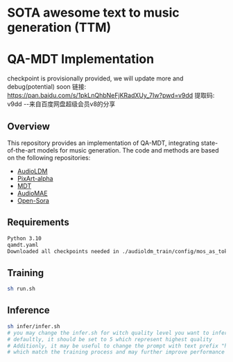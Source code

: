 # SOTA awesome text to music generation (TTM)
# QA-MDT Implementation

checkpoint is provisionally provided, we will update more and debug(potential) soon
链接: https://pan.baidu.com/s/1pkLnQhbNeFjKRadXUy_7Iw?pwd=v9dd 提取码: v9dd
--来自百度网盘超级会员v8的分享

## Overview

This repository provides an implementation of QA-MDT, integrating state-of-the-art models for music generation. The code and methods are based on the following repositories:

- [AudioLDM](https://github.com/haoheliu/AudioLDM-training-finetuning)
- [PixArt-alpha](https://github.com/PixArt-alpha/PixArt-alpha)
- [MDT](https://github.com/sail-sg/MDT)
- [AudioMAE](https://github.com/facebookresearch/AudioMAE)
- [Open-Sora](https://github.com/hpcaitech/Open-Sora)

## Requirements
```bash
Python 3.10
qamdt.yaml
Downloaded all checkpoints needed in ./audioldm_train/config/mos_as_token/qa_mdt.yaml and offset_pretrained_checkpoints.json
```

## Training

```bash
sh run.sh
```

## Inference

```bash
sh infer/infer.sh
# you may change the infer.sh for witch quality level you want to infer
# defaultly, it should be set to 5 which represent highest quality
# Additionly, it may be useful to change the prompt with text prefix "high quality", 
# which match the training process and may further improve performance
```

